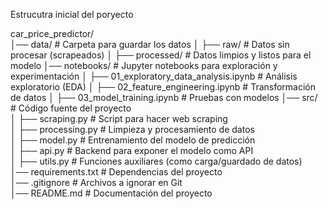 Estrucutra inicial del poryecto

car_price_predictor/  
│── data/                  # Carpeta para guardar los datos
│   ├── raw/               # Datos sin procesar (scrapeados)
│   ├── processed/         # Datos limpios y listos para el modelo
│── notebooks/             # Jupyter notebooks para exploración y experimentación
│   ├── 01_exploratory_data_analysis.ipynb  # Análisis exploratorio (EDA)
│   ├── 02_feature_engineering.ipynb       # Transformación de datos
│   ├── 03_model_training.ipynb            # Pruebas con modelos
│── src/                   # Código fuente del proyecto  
│   ├── scraping.py        # Script para hacer web scraping  
│   ├── processing.py      # Limpieza y procesamiento de datos  
│   ├── model.py           # Entrenamiento del modelo de predicción  
│   ├── api.py             # Backend para exponer el modelo como API  
│   ├── utils.py           # Funciones auxiliares (como carga/guardado de datos)   
│── requirements.txt       # Dependencias del proyecto  
│── .gitignore             # Archivos a ignorar en Git  
│── README.md              # Documentación del proyecto  


